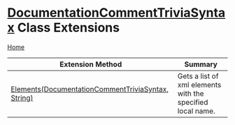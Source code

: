 <a name="_Top"></a>

# [DocumentationCommentTriviaSyntax](https://docs.microsoft.com/en-us/dotnet/api/microsoft.codeanalysis.csharp.syntax.documentationcommenttriviasyntax) Class Extensions

[Home](../../../../../README.md#_Top)

| Extension Method | Summary |
| ---------------- | ------- |
| [Elements(DocumentationCommentTriviaSyntax, String)](../../../../../Roslynator/CSharp/SyntaxExtensions/Elements/README.md#_Top) | Gets a list of xml elements with the specified local name\. |


